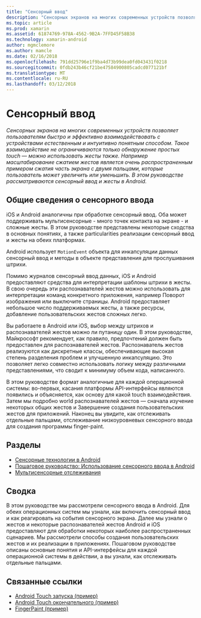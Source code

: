 ```yaml
---
title: "Сенсорный ввод"
description: "Сенсорных экранов на многих современных устройств позволяет пользователям быстро и эффективно взаимодействовать с устройствами естественным и интуитивно понятным способом. Такое взаимодействие не ограничиваются только обнаружение простых touch — можно использовать жесты также. Например масштабирование сжатием жестов является очень распространенным примером сжатия часть экрана с двумя пальцами, которые пользователь может увеличить или уменьшить. В этом руководстве рассматриваются сенсорный ввод и жесты в Android."
ms.topic: article
ms.prod: xamarin
ms.assetid: 61874769-978A-4562-9B2A-7FFD45F58B38
ms.technology: xamarin-android
author: mgmclemore
ms.author: mamcle
ms.date: 02/16/2018
ms.openlocfilehash: 791dd25796e1f9ba4d73b99dea0fd043431f0218
ms.sourcegitcommit: 0fdb243b46cf21be47584900805cadcd077121bf
ms.translationtype: MT
ms.contentlocale: ru-RU
ms.lasthandoff: 03/12/2018
---
```

# <a name="touch"></a>Сенсорный ввод

_Сенсорных экранов на многих современных устройств позволяет пользователям быстро и эффективно взаимодействовать с устройствами естественным и интуитивно понятным способом. Такое взаимодействие не ограничиваются только обнаружение простых touch — можно использовать жесты также. Например масштабирование сжатием жестов является очень распространенным примером сжатия часть экрана с двумя пальцами, которые пользователь может увеличить или уменьшить. В этом руководстве рассматриваются сенсорный ввод и жесты в Android._

## <a name="touch-overview"></a>Общие сведения о сенсорного ввода

iOS и Android аналогичны при обработке сенсорный ввод. Оба может поддерживать мультисенсорные - много точек контакта на экране - и сложные жесты. В этом руководстве представлены некоторые сходства в основных понятиях, а также particularities реализации сенсорный ввод и жесты на обеих платформах.

Android использует `MotionEvent` объекта для инкапсуляции данных сенсорный ввод и методы в объекте представления для прослушивания штрихи.

Помимо журналов сенсорный ввод данных, iOS и Android предоставляют средства для интерпретации шаблоны штрихи в жесты. В свою очередь эти распознавателей жестов можно использовать для интерпретации команд конкретного приложения, например Поворот изображения или выключите страницы. Android предоставляет небольшое число поддерживаемых жесты, а также ресурсы, добавление пользовательских жестов сложных легко.

Вы работаете в Android или iOS, выбор между штрихов и распознавателей жестов можно ли путаницу один. В этом руководстве, Майкрософт рекомендует, как правило, предпочтений должен быть предоставлен для распознавателей жестов. Распознаватель жестов реализуются как дискретные классы, обеспечивающие высокая степень разделения проблем и улучшенную инкапсуляцию. Это позволяет легко совместно использовать логику между различными представлениями, что сводит к минимуму объем кода, написанного.

В этом руководстве формат аналогичные для каждой операционной системы: во-первых, касания платформы API-интерфейсы являются появились и объясняется, как основу для какой touch взаимодействия. Затем мы подробно world распознавателей жестов — сначала изучение некоторых общих жестов и Завершение создания пользовательских жестов для приложений. Наконец вы увидите, как отслеживать отдельные пальцами, отслеживание низкоуровневых сенсорного ввода для создания программы finger-paint.

## <a name="sections"></a>Разделы

-  [Сенсорные технологии в Android](~/android/app-fundamentals/touch/android-touch-walkthrough.md)
-  [Пошаговое руководство: Использование сенсорного ввода в Android](~/android/app-fundamentals/touch/android-touch-walkthrough.md)
-  [Мультисенсорные отслеживания](touch-tracking.md)

## <a name="summary"></a>Сводка

В этом руководстве мы рассмотрели сенсорного ввода в Android. Для обеих операционных систем мы узнали, как включить сенсорный ввод и как реагировать на события сенсорного экрана. Далее мы узнали о жестов и некоторые распознавателей жестов Android и iOS предоставляют для обработки некоторых наиболее распространенных сценариев. Мы рассмотрели способы создания пользовательских жестов и их реализации в приложениях. Пошаговом руководстве описаны основные понятия и API-интерфейсы для каждой операционной системы в действии, а вы узнали, как отслеживать отдельные пальцами.



## <a name="related-links"></a>Связанные ссылки

- [Android Touch запуска (пример)](https://developer.xamarin.com/samples/monodroid/ApplicationFundamentals/Touch_start)
- [Android Touch окончательного (пример)](https://developer.xamarin.com/samples/monodroid/ApplicationFundamentals/Touch_final)
- [FingerPaint (пример)](https://developer.xamarin.com/samples/monodroid/ApplicationFundamentals/FingerPaint)
